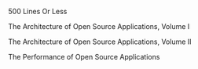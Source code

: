 500 Lines Or Less

The Architecture of Open Source Applications, Volume I


The Architecture of Open Source Applications, Volume II

The Performance of Open Source Applications
